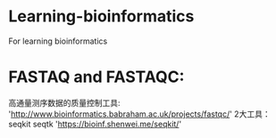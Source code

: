 # Learning-bioinformatics  
For learning bioinformatics  
# FASTAQ and FASTAQC:  
高通量测序数据的质量控制工具: 'http://www.bioinformatics.babraham.ac.uk/projects/fastqc/'
2大工具：seqkit seqtk 'https://bioinf.shenwei.me/seqkit/'   
